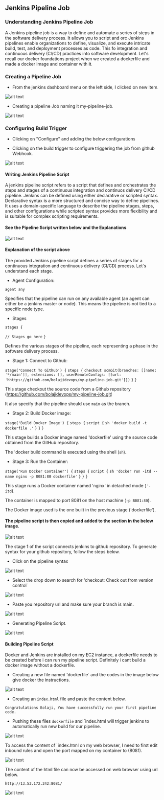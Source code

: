 ## Jenkins Pipeline Job

### Understanding Jenkins Pipeline Job

A Jenkins pipeline job is a way to define and automate a series of steps in the software delivery process. It allows you to script and orc Jenkins pipelines enable organizations to define, visualize, and execute intricate build, test, and deployment processes as code. This fo integration and continuous delivery (CI/CD) practices into software development. Let's recall our docker foundations project when we created a dockerfile and made a docker image and container with it.

### Creating a Pipeline Job

- From the jenkins dashboard menu on the left side, I clicked on new item.

![alt text](images/new-item.png)

- Creating a pipeline Job naming it my-pipeline-job.

![alt text](images/new-pipeline.png)


### Configuring Build Trigger

- Clicking on "Configure" and adding the below configurations

- Clicking on the build trigger to configure triggering the job from github Webhook.

![alt text](images/webhook-configure.png)

#### Writing Jenkins Pipeline Script 

A jenkins pipeline script refers to a script that defines and orchestrates the steps and stages of a continuous integration and continuos delivery CI/CD pipeline. Jenkins can be defined using either declarative or scripted syntax. Declarative syntax is a more structured and concise way to define pipelines. It uses a domain-specific language to describe the pipeline stages, steps, and other configurations while scripted syntax provides more flexibility and is suitable for complex scripting requirements.

#### See the Pipeline Script written below and the Explanations

![alt text](<images/Pipeline-script copy.png>)


#### Explanation of the script above 

The provided Jenkins pipeline script defines a series of stages for a continuous integration and continuous delivery (CI/CD) process. Let's understand each stage. 

- Agent Configuration:

`agent any`

Specifies that the pipeline can run on any available agent (an agent can either be a jenkins master or node). This means the pipeline is not tied to a specific node type.

- Stages

`stages {`

   `// Stages go here`
 `}`

Defines the various stages of the pipeline, each representing a phase in the software delivery process.


- Stage 1: Connect to Github:

`stage('Connect To Github') {`
   `steps {`
      `checkout scmGit(branches: [[name: '*/main']], extensions: [], userRemoteConfigs: [[url: 'hhttps://github.com/bolajidevops/my-pipeline-job.git']])`
   `}`
`}`

This stage checkout the source code from a Github repository (https://github.com/bolajidevops/my-pipeline-job.git)

It also specify that the pipeline should use `main` as the branch.

- Stage 2: Build Docker image:

`stage('Build Docker Image') {`
   `steps {`
      `script {`
         `sh 'docker build -t dockerfile .'`
      `}`
   `}`
`}`

This stage builds a Docker image named 'dockerfile' using the source code obtained from the GitHub repository.

The 'docker build command is executed using the shell (`sh`).

- Stage 3: Run the Container:

`stage('Run Docker Container') {`
   `steps {`
      `script {`
         `sh 'docker run -itd --name nginx -p 8081:80 dockerfile'`
      `}`
   `}`
`}`

This stage runs a Docker container named 'nginx' in detached mode (`'-itd`).

The container is mapped to port 8081 on the host machine (`-p 8081:80`).

The Docker image used is the one built in the previous stage ('dockerfile').


#### The pipeline script is then copied and added to the section in the below image.

![alt text](images/pipeline-script.png)


The stage 1 of the script connects jenkins to github repository. To generate syntax for your github repository, follow the steps below.

- Click on the pipeline syntax

![alt text](images/syntax-pipeline.png)


- Select the drop down to search for 'checkout: Check out from version control`

![alt text](images/Checkout-version.png)


- Paste you repository url and make sure your branch is main.

![alt text](images/Git-url.png)


- Generating Pipeline Script.

![alt text](images/generate-pipeline.png)


#### Building Pipeline Script

Docker and Jenkins are installed on my EC2 instance, a dockerfile needs to be created before i can run my pipeline script. Definitely i cant build a docker image without a dockerfile.

- Creating a new file named 'dockerfile` and the codes in the image below give docker the instructions.

![alt text](images/docker-image.png)


- Creating an `index.html` file and paste the content below.

`Congratulations Bolaji, You have successfully run your first pipeline code.`


- Pushing these files `dockerfile` and `index.html will trigger jenkins to automatically run new build for our pipeline.


![alt text](images/build-stages-jenkins.png)


To access the content of `index.html on my web browser, I need to first edit inbound rules and open the port mapped on my container to (8081).


![alt text](images/secuirity-group.png)

The content of the html file can now be accessed on web browser using url below.

`http://13.53.172.242:8081/`


![alt text](images/congrats.png)